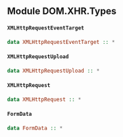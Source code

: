 ## Module DOM.XHR.Types

#### `XMLHttpRequestEventTarget`

``` purescript
data XMLHttpRequestEventTarget :: *
```

#### `XMLHttpRequestUpload`

``` purescript
data XMLHttpRequestUpload :: *
```

#### `XMLHttpRequest`

``` purescript
data XMLHttpRequest :: *
```

#### `FormData`

``` purescript
data FormData :: *
```



